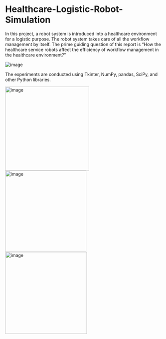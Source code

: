 # Healthcare-Logistic-Robot-Simulation

 In this project, a robot system
is introduced into a healthcare environment for a logistic
purpose. The robot system takes care of all the workflow
management by itself. The prime guiding question of
this report is “How the healthcare service robots affect
the efficiency of workflow management in the healthcare
environment?”

![image](https://user-images.githubusercontent.com/49164907/181565373-46cd7d66-2cae-408c-9a95-1d765e98d9a8.png)


The experiments are conducted using Tkinter, NumPy,
pandas, SciPy, and other Python libraries.

<img width="269" alt="image" src="https://user-images.githubusercontent.com/49164907/181565660-bdca8917-fe25-4bda-b268-fd1537d34ad5.png">

<img width="260" alt="image" src="https://user-images.githubusercontent.com/49164907/181565862-a3cfe093-db05-48f0-8de1-8a8535d0f850.png">

<img width="262" alt="image" src="https://user-images.githubusercontent.com/49164907/181566033-4a266c6c-2c66-4ac8-ad95-96404e5ce606.png">
